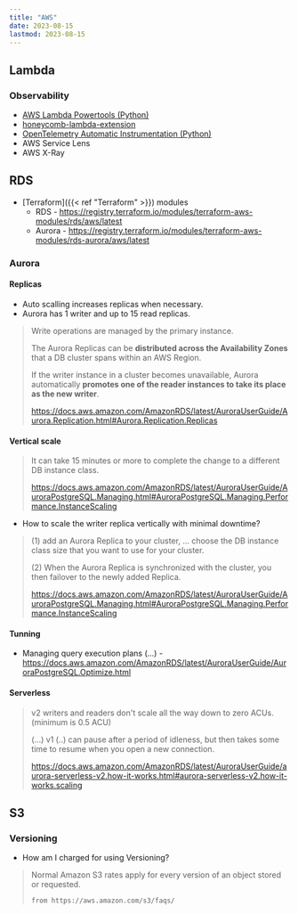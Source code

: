 ```yaml
---
title: "AWS"
date: 2023-08-15
lastmod: 2023-08-15
---
```

## Lambda

### Observability

- [AWS Lambda Powertools (Python)](https://github.com/awslabs/aws-lambda-powertools-python)
- [honeycomb-lambda-extension](https://github.com/honeycombio/honeycomb-lambda-extension)
- [OpenTelemetry Automatic Instrumentation (Python)](https://opentelemetry.io/docs/instrumentation/python/automatic/)
- AWS Service Lens
- AWS X-Ray


## RDS
- [Terraform]({{< ref "Terraform" >}}) modules
	- RDS - https://registry.terraform.io/modules/terraform-aws-modules/rds/aws/latest
	- Aurora - https://registry.terraform.io/modules/terraform-aws-modules/rds-aurora/aws/latest

### Aurora
#### Replicas
- Auto scalling increases replicas when necessary.
- Aurora has 1 writer and up to 15 read replicas.
> Write operations are managed by the primary instance.
>
> The Aurora Replicas can be **distributed across the Availability Zones** that a DB cluster spans within an AWS Region.
>
> If the writer instance in a cluster becomes unavailable, Aurora automatically **promotes one of the reader instances to take its place as the new writer**.
>
> https://docs.aws.amazon.com/AmazonRDS/latest/AuroraUserGuide/Aurora.Replication.html#Aurora.Replication.Replicas

#### Vertical scale
> It can take 15 minutes or more to complete the change to a different DB instance class.
>
> https://docs.aws.amazon.com/AmazonRDS/latest/AuroraUserGuide/AuroraPostgreSQL.Managing.html#AuroraPostgreSQL.Managing.Performance.InstanceScaling

- How to scale the writer replica vertically with minimal downtime?
> (1) add an Aurora Replica to your cluster, ... choose the DB instance class size that you want to use for your cluster.
>
> (2) When the Aurora Replica is synchronized with the cluster, you then failover to the newly added Replica.
>
> https://docs.aws.amazon.com/AmazonRDS/latest/AuroraUserGuide/AuroraPostgreSQL.Managing.html#AuroraPostgreSQL.Managing.Performance.InstanceScaling

#### Tunning
- Managing query execution plans (...) - https://docs.aws.amazon.com/AmazonRDS/latest/AuroraUserGuide/AuroraPostgreSQL.Optimize.html

#### Serverless
> v2 writers and readers don't scale all the way down to zero ACUs. (minimum is 0.5 ACU)
>
> (...) v1 (..) can pause after a period of idleness, but then takes some time to resume when you open a new connection.
>
> https://docs.aws.amazon.com/AmazonRDS/latest/AuroraUserGuide/aurora-serverless-v2.how-it-works.html#aurora-serverless-v2.how-it-works.scaling


## S3
### Versioning
- How am I charged for using Versioning?
> 	Normal Amazon S3 rates apply for every version of an object stored or requested.
>
>     from https://aws.amazon.com/s3/faqs/
